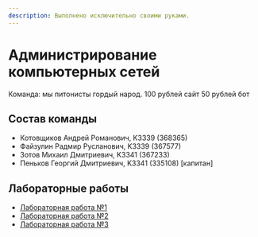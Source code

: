 ```yaml
---
description: Выполнено исключительно своими руками.
---
```

# Администрирование компьютерных сетей 
Команда: мы питонисты гордый народ. 100 рублей сайт 50 рублей бот

## Состав команды
* Котовщиков Андрей Романович, K3339 (368365)
* Файзулин Радмир Русланович, K3339 (367577)
* Зотов Михаил Дмитриевич, K3341 (367233)
* Пеньков Георгий Дмитриевич, K3341 (335108) [капитан]

## Лабораторные работы
* [Лабораторная работа №1](./lab1/README.md)
* [Лабораторная работа №2](./lab2/README.md)
* [Лабораторная работа №3](./lab3/README.md)